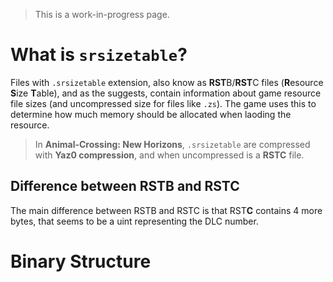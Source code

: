 > This is a work-in-progress page.

# What is `srsizetable`?
Files with `.srsizetable` extension, also know as **RST**B/**RST**C files (**R**esource **S**ize **T**able), and as the suggests, contain information about game resource file sizes (and uncompressed size for files like `.zs`). The game uses this to determine how much memory should be allocated when laoding the resource.

> In **Animal-Crossing: New Horizons**, `.srsizetable` are compressed with **Yaz0 compression**, and when uncompressed is a **RSTC** file.

## Difference between RSTB and RSTC
The main difference between RSTB and RSTC is that RST**C** contains 4 more bytes, that seems to be a uint representing the DLC number.

# Binary Structure


